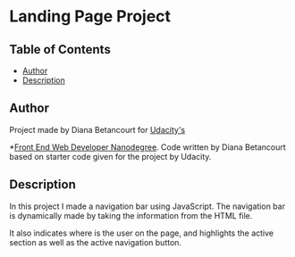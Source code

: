 # Landing Page Project

## Table of Contents

* [Author](#Author)
* [Description](#Description)

## Author
Project made by Diana Betancourt for [Udacity's](#http://udacity.com)

*[Front End Web Developer Nanodegree](#https://www.udacity.com/course/front-end-web-developer-nanodegree--nd0011).
Code written by Diana Betancourt based on starter code given for the project by Udacity.

## Description

In this project I made a navigation bar using JavaScript.
The navigation bar is dynamically made by taking the information from the HTML file.

It also indicates where is the user on the page, and highlights the active section as well as the active navigation button.

